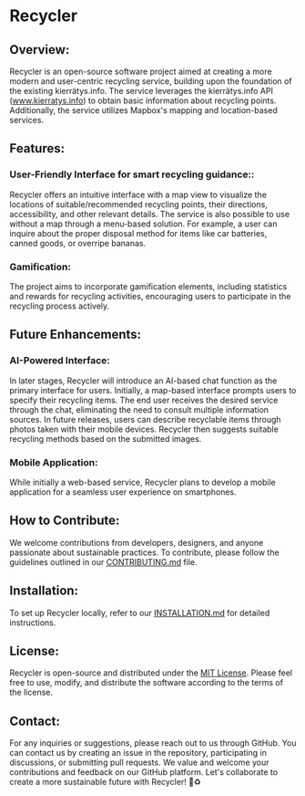 # Recycler
## Overview:
Recycler is an open-source software project aimed at creating a more modern and user-centric recycling service, building upon the foundation of the existing kierrätys.info. The service leverages the kierrätys.info API (www.kierratys.info) to obtain basic information about recycling points. Additionally, the service utilizes Mapbox's mapping and location-based services.
## Features:
### User-Friendly Interface for smart recycling guidance::
Recycler offers an intuitive interface with a map view to visualize the locations of suitable/recommended recycling points, their directions, accessibility, and other relevant details. The service is also possible to use without a map through a menu-based solution. For example, a user can inquire about the proper disposal method for items like car batteries, canned goods, or overripe bananas.
### Gamification:
The project aims to incorporate gamification elements, including statistics and rewards for recycling activities, encouraging users to participate in the recycling process actively.
## Future Enhancements:
### AI-Powered Interface:
In later stages, Recycler will introduce an AI-based chat function as the primary interface for users. Initially, a map-based interface prompts users to specify their recycling items. The end user receives the desired service through the chat, eliminating the need to consult multiple information sources.
In future releases, users can describe recyclable items through photos taken with their mobile devices. Recycler then suggests suitable recycling methods based on the submitted images.
### Mobile Application:
While initially a web-based service, Recycler plans to develop a mobile application for a seamless user experience on smartphones.
## How to Contribute:
We welcome contributions from developers, designers, and anyone passionate about sustainable practices. To contribute, please follow the guidelines outlined in our [CONTRIBUTING.md](link-to-contributing-md) file.
## Installation:
To set up Recycler locally, refer to our [INSTALLATION.md](link-to-installation-md) for detailed instructions.
## License:
Recycler is open-source and distributed under the [MIT License](link-to-license). Please feel free to use, modify, and distribute the software according to the terms of the license.
## Contact:
For any inquiries or suggestions, please reach out to us through GitHub. You can contact us by creating an issue in the repository, participating in discussions, or submitting pull requests. We value and welcome your contributions and feedback on our GitHub platform.
Let's collaborate to create a more sustainable future with Recycler! :seedling::recycle:
